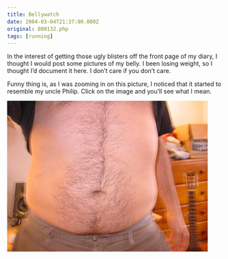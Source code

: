 ```yaml
---
title: Bellywatch
date: 2004-03-04T21:37:00.000Z
original: 000132.php
tags: [running]
---
```


In the interest of getting those ugly blisters off the front page of my diary, I thought I would post some pictures of my belly. I been losing weight, so I thought I’d document it here. I don’t care if you don’t care.

Funny thing is, as I was zooming in on this picture, I noticed that it started to resemble my uncle Philip. Click on the image and you’ll see what I mean.

<p class="polaroid"><img src="./belly-0.jpg" /></p>
